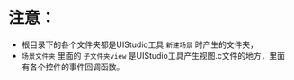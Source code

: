 # 注意：

* 根目录下的各个文件夹都是UIStudio工具 `新建场景` 时产生的文件夹，
* `场景文件夹` 里面的 `子文件夹view` 是UIStudio工具产生视图.c文件的地方，里面有各个控件的事件回调函数。
